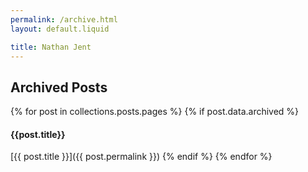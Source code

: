 ```yaml
---
permalink: /archive.html
layout: default.liquid

title: Nathan Jent
---
```

## Archived Posts

{% for post in collections.posts.pages %}
{% if post.data.archived %}
#### {{post.title}}

[{{ post.title }}]({{ post.permalink }})
{% endif %}
{% endfor %}

